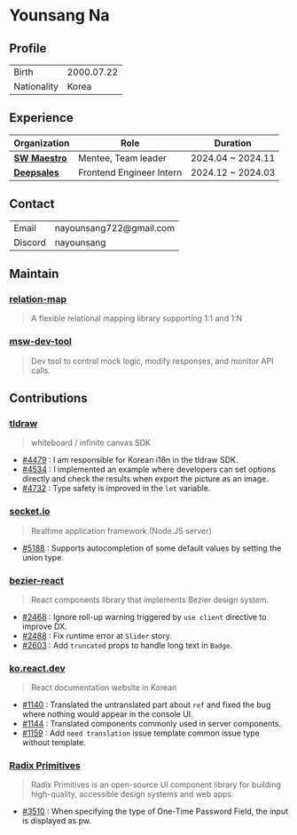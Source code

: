 # Younsang Na
## Profile
<table>
  <tr>
    <td>Birth</td>
    <td>2000.07.22</td>
  </tr>
  <tr>
    <td>Nationality</td>
    <td>Korea</td>
  </tr>
</table>

## Experience

| Organization         | Role                 | Duration    |
|---------------|----------------------|------------|
| [**SW Maestro**](https://www.swmaestro.org/sw/main/main.do) | Mentee, Team leader | 2024.04 ~ 2024.11 |
| [**Deepsales**](https://deepsales.com) | Frontend Engineer Intern | 2024.12 ~ 2024.03 |

## Contact
<table>
  <tr>
    <td>Email</td>
    <td>nayounsang722@gmail.com</td>
  </tr>
  <tr>
    <td>Discord</td>
    <td>nayounsang</td>
  </tr>
</table>

## Maintain
### [relation-map](https://github.com/nayounsang/relation-map)
> A flexible relational mapping library supporting 1:1 and 1:N
### [msw-dev-tool](https://github.com/nayounsang/msw-dev-tool)
> Dev tool to control mock logic, modify responses, and monitor API calls.

## Contributions
### [tldraw](https://github.com/tldraw/tldraw)
> whiteboard / infinite canvas SDK
- [#4479](https://github.com/tldraw/tldraw/pull/4479) : I am responsible for Korean i18n in the tldraw SDK.
- [#4534](https://github.com/tldraw/tldraw/pull/4534) : I implemented an example where developers can set options directly and check the results when export the picture as an image.
- [#4732](https://github.com/tldraw/tldraw/pull/4732) : Type safety is improved in the `let` variable.
### [socket.io](https://github.com/socketio/socket.io)
> Realtime application framework (Node.JS server)
- [#5188](https://github.com/socketio/socket.io/pull/5188) : Supports autocompletion of some default values ​​by setting the union type.
### [bezier-react](https://github.com/channel-io/bezier-react)
> React components library that implements Bezier design system.
- [#2468](https://github.com/channel-io/bezier-react/pull/2468) : Ignore roll-up warning triggered by `use client` directive to improve DX.
- [#2488](https://github.com/channel-io/bezier-react/pull/2488) : Fix runtime error at `Slider` story.
- [#2603](https://github.com/channel-io/bezier-react/pull/2603) : Add `truncated` props to handle long text in `Badge`.
### [ko.react.dev](https://github.com/reactjs/ko.react.dev)
> React documentation website in Korean
- [#1140](https://github.com/reactjs/ko.react.dev/pull/1140) : Translated the untranslated part about `ref` and fixed the bug where nothing would appear in the console UI.
- [#1144](https://github.com/reactjs/ko.react.dev/pull/1144) : Translated components commonly used in server components.
- [#1159](https://github.com/reactjs/ko.react.dev/pull/1159) : Add `need translation` issue template common issue type without template. 
### [Radix Primitives](https://github.com/radix-ui/primitives)
> Radix Primitives is an open-source UI component library for building high-quality, accessible design systems and web apps.
- [#3510](https://github.com/radix-ui/primitives/pull/3510) : When specifying the type of One-Time Password Field, the input is displayed as pw.

<!--
**nayounsang/nayounsang** is a ✨ _special_ ✨ repository because its `README.md` (this file) appears on your GitHub profile.

Here are some ideas to get you started:

- 🔭 I’m currently working on ...
- 🌱 I’m currently learning ...
- 👯 I’m looking to collaborate on ...
- 🤔 I’m looking for help with ...
- 💬 Ask me about ...
- 📫 How to reach me: ...
- 😄 Pronouns: ...
- ⚡ Fun fact: ...
-->

